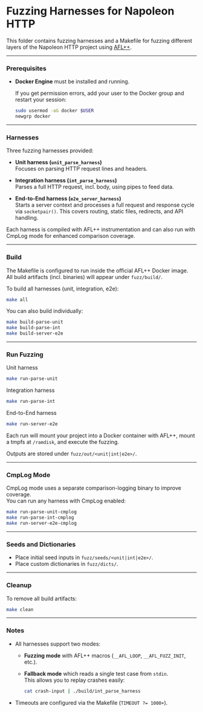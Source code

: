 # Fuzzing Harnesses for Napoleon HTTP

This folder contains fuzzing harnesses and a Makefile for fuzzing different layers of the Napoleon HTTP project using [AFL++](https://github.com/AFLplusplus/AFLplusplus).

---

###  Prerequisites

- **Docker Engine** must be installed and running.

  If you get permission errors, add your user to the Docker group and restart your session:

  ```sh
  sudo usermod -aG docker $USER
  newgrp docker
  ```

---

###  Harnesses

 Three fuzzing harnesses provided:

- **Unit harness (`unit_parse_harness`)**  
  Focuses on parsing HTTP request lines and headers.

- **Integration harness (`int_parse_harness`)**  
  Parses a full HTTP request, incl. body, using pipes to feed data.

- **End-to-End harness (`e2e_server_harness`)**  
  Starts a server context and processes a full request and response cycle via `socketpair()`. This covers routing, static files, redirects, and API handling.

Each harness is compiled with AFL++ instrumentation and can also run with CmpLog mode for enhanced comparison coverage.

---

###  Build

The Makefile is configured to run inside the official AFL++ Docker image.  
All build artifacts (incl. binaries) will appear under `fuzz/build/`.

To build all harnesses (unit, integration, e2e):

```sh
make all
```

You can also build individually:

```sh
make build-parse-unit
make build-parse-int
make build-server-e2e
```

---

###  Run Fuzzing

Unit harness
```sh
make run-parse-unit
```

 Integration harness
```sh
make run-parse-int
```

 End-to-End harness
```sh
make run-server-e2e
```

Each run will mount your project into a Docker container with AFL++, mount a tmpfs at `/ramdisk`, and execute the fuzzing.

Outputs are stored under `fuzz/out/<unit|int|e2e>/`.

---

### CmpLog Mode

CmpLog mode uses a separate comparison-logging binary to improve coverage.  
You can run any harness with CmpLog enabled:

```sh
make run-parse-unit-cmplog
make run-parse-int-cmplog
make run-server-e2e-cmplog
```

---

### Seeds and Dictionaries

- Place initial seed inputs in `fuzz/seeds/<unit|int|e2e>/`.
- Place custom dictionaries in `fuzz/dicts/`.
              
             

---

### Cleanup

To remove all build artifacts:
```sh
make clean
```

---

### Notes

- All harnesses support two modes:
  - **Fuzzing mode** with AFL++ macros (`__AFL_LOOP`, `__AFL_FUZZ_INIT`, etc.).
  - **Fallback mode** which reads a single test case from `stdin`.  
    This allows you to replay crashes easily:

    ```sh
    cat crash-input | ./build/int_parse_harness
    ```

- Timeouts are configured via the Makefile (`TIMEOUT ?= 1000+`).

